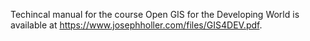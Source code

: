 Techincal manual for the course Open GIS for the Developing World is available at https://www.josephholler.com/files/GIS4DEV.pdf.
